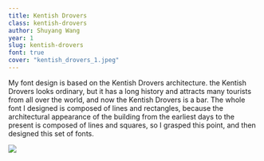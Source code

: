 ```yaml
---
title: Kentish Drovers
class: kentish-drovers
author: Shuyang Wang
year: 1
slug: kentish-drovers
font: true
cover: "kentish_drovers_1.jpeg"
---
```


My font design is based on the Kentish Drovers architecture. the Kentish Drovers looks ordinary, but it has a long history and attracts many tourists from all over the world, and now the Kentish Drovers is a bar. The whole font I designed is composed of lines and rectangles, because the architectural appearance of the building from the earliest days to the present is composed of lines and squares, so I grasped this point, and then designed this set of fonts.

![](/images/kentish_drovers_1.jpeg)
